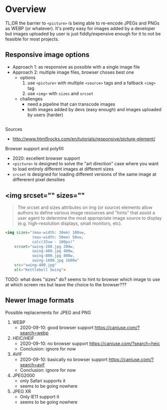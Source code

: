 # Overview

TL;DR the barrier to `<picture>` is being able to re-encode JPEGs and PNGs as
WEBP (or whatever). It's pretty easy for images added by a developer but images
uploaded by user is just fiddly/expensive enough for it to not be feasible for
most projects.

## Responsive image options

* Approach 1: as responsive as possible with a single image file
* Approach 2: multiple image files, browser choses best one
    * options
        1. use `<picture>` with multiple `<source>` tags and a fallback `<img>` tag
        2. use `<img>` with `sizes` and `srcset`
    * challenges
        * need a pipeline that can transcode images
        * both images added by devs (easy enough) and images uploaded by users (harder)

## <picture>

Sources

* http://www.html5rocks.com/en/tutorials/responsive/picture-element/

Browser support and polyfill

* 2020: excellent browser support
* `<picture>` is designed to solve the "art direction" case where you want to load entirely different images at different sizes
* `srcset` is designed for loading different versions of the same image at differerent pixel densities

## <img srcset="" sizes=""

> The srcset and sizes attributes on img (or source) elements allow authors to
> define various image resources and "hints" that assist a user agent to
> determine the most appropriate image source to display (e.g. high-resolution
> displays, small monitors, etc).

```html
<img sizes="(max-width: 30em) 100vw,
            (max-width: 50em) 50vw,
            calc(33vw - 100px)"
    srcset="swing-200.jpg 200w,
            swing-400.jpg 400w,
            swing-800.jpg 800w,
            swing-1600.jpg 1600w"
    src="swing-400.jpg"
    alt="Kettlebell Swing">
```

TODO: what does "sizes" do?
	seems to hint to browser which image to use at which screen res but leave the choice to the browser???

## Newer Image formats

Possible replacements for JPEG and PNG

1. WEBP
    * 2020-09-10: good browser support https://caniuse.com/?search=webp
2. HEIC/HEIF
    * 2020-09-10: no browser support https://caniuse.com/?search=heic
    * Conclusion: ignore for now
3. AVIF
    * 2020-09-10: basically no browser support https://caniuse.com/?search=avif
    * Conclusion: ignore for now
4. JPEG2000
    * only Safari supports it
    * seems to be going nowhere
5. JPEG XR
    * Only IE11 support it
    * seems to be going nowhere

